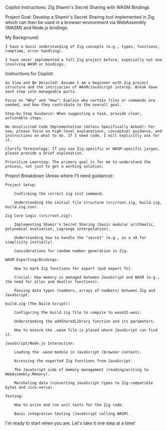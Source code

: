 Copilot Instructions: Zig Shamir's Secret Sharing with WASM Bindings

Project Goal: Develop a Shamir's Secret Sharing tool implemented in Zig, which can then be used in a browser environment via WebAssembly (WASM) and Node.js bindings.

My Background:

    I have a basic understanding of Zig concepts (e.g., types, functions, comptime, error handling).

    I have never implemented a full Zig project before, especially not one involving WASM or bindings.

Instructions for Copilot:

    Go Slow and Be Detailed: Assume I am a beginner with Zig project structure and the intricacies of WASM/JavaScript interop. Break down each step into manageable parts.

    Focus on "Why" and "How": Explain why certain files or commands are needed, and how they contribute to the overall goal.

    Step-by-Step Guidance: When suggesting a task, provide clear, actionable steps.

    No Unsolicited Code Implementation (Unless Specifically Asked): For now, please focus on high-level explanations, conceptual guidance, and instructions on what to do. If I need code, I will explicitly ask for it.

    Clarify Terminology: If you use Zig-specific or WASM-specific jargon, please provide a brief explanation.

    Prioritize Learning: The primary goal is for me to understand the process, not just to get a working solution.

Project Breakdown (Areas where I'll need guidance):

    Project Setup:

        Confirming the correct zig init command.

        Understanding the initial file structure (src/root.zig, build.zig, build.zig.zon).

    Zig Core Logic (src/root.zig):

        Implementing Shamir's Secret Sharing (basic modular arithmetic, polynomial evaluation, Lagrange interpolation).

        Understanding how to handle the "secret" (e.g., as a u8 for simplicity initially).

        Considerations for random number generation in Zig.

    WASM Exporting/Bindings:

        How to mark Zig functions for export (pub export fn).

        Crucial: How memory is managed between JavaScript and WASM (e.g., the need for alloc and dealloc functions).

        Passing data types (numbers, arrays of numbers) between Zig and JavaScript.

    build.zig (The Build Script):

        Configuring the build.zig file to compile to wasm32-wasi.

        Understanding the addSharedLibrary function and its parameters.

        How to ensure the .wasm file is placed where JavaScript can find it.

    JavaScript/Node.js Interaction:

        Loading the .wasm module in JavaScript (browser context).

        Accessing the exported Zig functions from JavaScript.

        The JavaScript side of memory management (reading/writing to WebAssembly.Memory).

        Marshaling data (converting JavaScript types to Zig-compatible bytes and vice-versa).

    Testing:

        How to write and run unit tests for the Zig code.

        Basic integration testing (JavaScript calling WASM).

I'm ready to start when you are. Let's take it one step at a time!